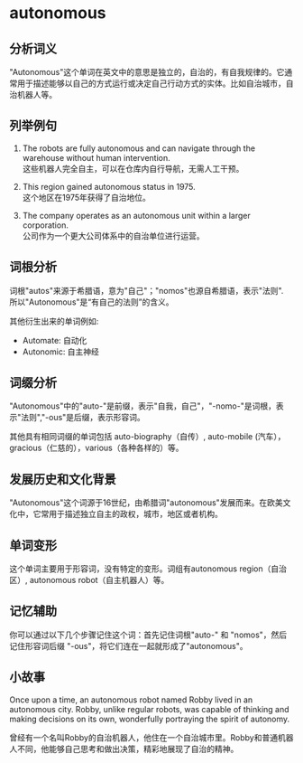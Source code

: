 # autonomous

## 分析词义

  

"Autonomous"这个单词在英文中的意思是独立的，自治的，有自我规律的。它通常用于描述能够以自己的方式运行或决定自己行动方式的实体。比如自治城市，自治机器人等。

  

## 列举例句

  

1.  The robots are fully autonomous and can navigate through the warehouse without human intervention.  
    这些机器人完全自主，可以在仓库内自行导航，无需人工干预。
    
      
    
2.  This region gained autonomous status in 1975.  
    这个地区在1975年获得了自治地位。
    
      
    
3.  The company operates as an autonomous unit within a larger corporation.  
    公司作为一个更大公司体系中的自治单位进行运营。
    
      
    

  

## 词根分析

  

词根"autos"来源于希腊语，意为"自己"；"nomos"也源自希腊语，表示"法则". 所以"Autonomous"是“有自己的法则”的含义。

  

其他衍生出来的单词例如:

  

*   Automate: 自动化
*   Autonomic: 自主神经

  

## 词缀分析

  

"Autonomous"中的"auto-"是前缀，表示"自我，自己"，"-nomo-"是词根，表示"法则","-ous"是后缀，表示形容词。

  

其他具有相同词缀的单词包括 auto-biography（自传）, auto-mobile (汽车），gracious（仁慈的），various（各种各样的）等。

  

## 发展历史和文化背景

  

"Autonomous"这个词源于16世纪，由希腊词"autonomous"发展而来。在欧美文化中，它常用于描述独立自主的政权，城市，地区或者机构。

  

## 单词变形

  

这个单词主要用于形容词，没有特定的变形。词组有autonomous region（自治区）, autonomous robot（自主机器人）等。

  

## 记忆辅助

  

你可以通过以下几个步骤记住这个词：首先记住词根"auto-" 和 "nomos"，然后记住形容词后缀 "-ous"，将它们连在一起就形成了"autonomous"。

  

## 小故事

  

Once upon a time, an autonomous robot named Robby lived in an autonomous city. Robby, unlike regular robots, was capable of thinking and making decisions on its own, wonderfully portraying the spirit of autonomy.

  

曾经有一个名叫Robby的自治机器人，他住在一个自治城市里。Robby和普通机器人不同，他能够自己思考和做出决策，精彩地展现了自治的精神。

